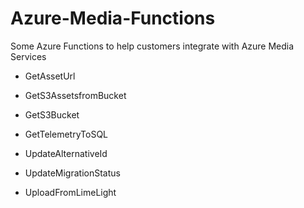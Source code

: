 # Azure-Media-Functions

Some Azure Functions to help customers integrate with Azure Media Services

- GetAssetUrl


- GetS3AssetsfromBucket


- GetS3Bucket



- GetTelemetryToSQL




- UpdateAlternativeId




- UpdateMigrationStatus




- UploadFromLimeLight

